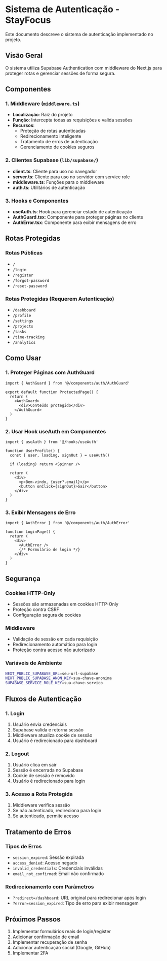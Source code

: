 # Sistema de Autenticação - StayFocus

Este documento descreve o sistema de autenticação implementado no projeto.

## Visão Geral

O sistema utiliza Supabase Authentication com middleware do Next.js para proteger rotas e gerenciar sessões de forma segura.

## Componentes

### 1. Middleware (`middleware.ts`)
- **Localização**: Raiz do projeto
- **Função**: Intercepta todas as requisições e valida sessões
- **Recursos**:
  - Proteção de rotas autenticadas
  - Redirecionamento inteligente
  - Tratamento de erros de autenticação
  - Gerenciamento de cookies seguros

### 2. Clientes Supabase (`lib/supabase/`)
- **client.ts**: Cliente para uso no navegador
- **server.ts**: Cliente para uso no servidor com service role
- **middleware.ts**: Funções para o middleware
- **auth.ts**: Utilitários de autenticação

### 3. Hooks e Componentes
- **useAuth.ts**: Hook para gerenciar estado de autenticação
- **AuthGuard.tsx**: Componente para proteger páginas no cliente
- **AuthError.tsx**: Componente para exibir mensagens de erro

## Rotas Protegidas

### Rotas Públicas
- `/`
- `/login`
- `/register`
- `/forgot-password`
- `/reset-password`

### Rotas Protegidas (Requerem Autenticação)
- `/dashboard`
- `/profile`
- `/settings`
- `/projects`
- `/tasks`
- `/time-tracking`
- `/analytics`

## Como Usar

### 1. Proteger Páginas com AuthGuard
```tsx
import { AuthGuard } from '@/components/auth/AuthGuard'

export default function ProtectedPage() {
  return (
    <AuthGuard>
      <div>Conteúdo protegido</div>
    </AuthGuard>
  )
}
```

### 2. Usar Hook useAuth em Componentes
```tsx
import { useAuth } from '@/hooks/useAuth'

function UserProfile() {
  const { user, loading, signOut } = useAuth()

  if (loading) return <Spinner />

  return (
    <div>
      <p>Bem-vindo, {user?.email}</p>
      <button onClick={signOut}>Sair</button>
    </div>
  )
}
```

### 3. Exibir Mensagens de Erro
```tsx
import { AuthError } from '@/components/auth/AuthError'

function LoginPage() {
  return (
    <div>
      <AuthError />
      {/* Formulário de login */}
    </div>
  )
}
```

## Segurança

### Cookies HTTP-Only
- Sessões são armazenadas em cookies HTTP-Only
- Proteção contra CSRF
- Configuração segura de cookies

### Middleware
- Validação de sessão em cada requisição
- Redirecionamento automático para login
- Proteção contra acesso não autorizado

### Variáveis de Ambiente
```bash
NEXT_PUBLIC_SUPABASE_URL=seu-url-supabase
NEXT_PUBLIC_SUPABASE_ANON_KEY=sua-chave-anonima
SUPABASE_SERVICE_ROLE_KEY=sua-chave-servico
```

## Fluxos de Autenticação

### 1. Login
1. Usuário envia credenciais
2. Supabase valida e retorna sessão
3. Middleware atualiza cookie de sessão
4. Usuário é redirecionado para dashboard

### 2. Logout
1. Usuário clica em sair
2. Sessão é encerrada no Supabase
3. Cookie de sessão é removido
4. Usuário é redirecionado para login

### 3. Acesso a Rota Protegida
1. Middleware verifica sessão
2. Se não autenticado, redireciona para login
3. Se autenticado, permite acesso

## Tratamento de Erros

### Tipos de Erros
- `session_expired`: Sessão expirada
- `access_denied`: Acesso negado
- `invalid_credentials`: Credenciais inválidas
- `email_not_confirmed`: Email não confirmado

### Redirecionamento com Parâmetros
- `?redirect=/dashboard`: URL original para redirecionar após login
- `?error=session_expired`: Tipo de erro para exibir mensagem

## Próximos Passos

1. Implementar formulários reais de login/register
2. Adicionar confirmação de email
3. Implementar recuperação de senha
4. Adicionar autenticação social (Google, GitHub)
5. Implementar 2FA
